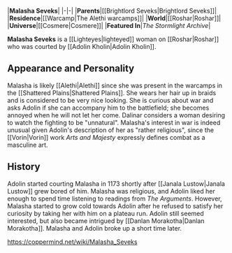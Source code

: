 |**Malasha Seveks**|
|-|-|
|**Parents**|[[Brightlord Seveks\|Brightlord Seveks]]|
|**Residence**|[[Warcamp\|The Alethi warcamps]]|
|**World**|[[Roshar\|Roshar]]|
|**Universe**|[[Cosmere\|Cosmere]]|
|**Featured In**|*The Stormlight Archive*|

**Malasha Seveks** is a [[Lighteyes\|lighteyed]] woman on [[Roshar\|Roshar]] who was courted by [[Adolin Kholin\|Adolin Kholin]].

## Appearance and Personality
Malasha is likely [[Alethi\|Alethi]] since she was present in the warcamps in the [[Shattered Plains\|Shattered Plains]]. She wears her hair up in braids and is considered to be very nice looking.
She is curious about war and asks Adolin if she can accompany him to the battlefield; she becomes annoyed when he will not let her come. Dalinar considers a woman desiring to watch the fighting to be "unnatural". Malasha's interest in war is indeed unusual given Adolin's description of her as "rather religious", since the [[Vorin\|Vorin]] work *Arts and Majesty* expressly defines combat as a masculine art.

## History
Adolin started courting Malasha in 1173 shortly after [[Janala Lustow\|Janala Lustow]] grew bored of him. Malasha was religious, and Adolin liked her enough to spend time listening to readings from *The Arguments*. However, Malasha started to grow cold towards Adolin after he refused to satisfy her curiosity by taking her with him on a plateau run. Adolin still seemed interested, but also became intrigued by [[Danlan Morakotha\|Danlan Morakotha]]. Malasha and Adolin broke up a short time later.



https://coppermind.net/wiki/Malasha_Seveks